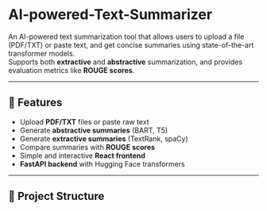 # AI-powered-Text-Summarizer

An AI-powered text summarization tool that allows users to upload a file (PDF/TXT) or paste text, and get concise summaries using state-of-the-art transformer models.  
Supports both **extractive** and **abstractive** summarization, and provides evaluation metrics like **ROUGE scores**.  

---

## 🚀 Features  
- Upload **PDF/TXT** files or paste raw text  
- Generate **abstractive summaries** (BART, T5)  
- Generate **extractive summaries** (TextRank, spaCy)  
- Compare summaries with **ROUGE scores**  
- Simple and interactive **React frontend**  
- **FastAPI backend** with Hugging Face transformers  

---

## 📂 Project Structure  


